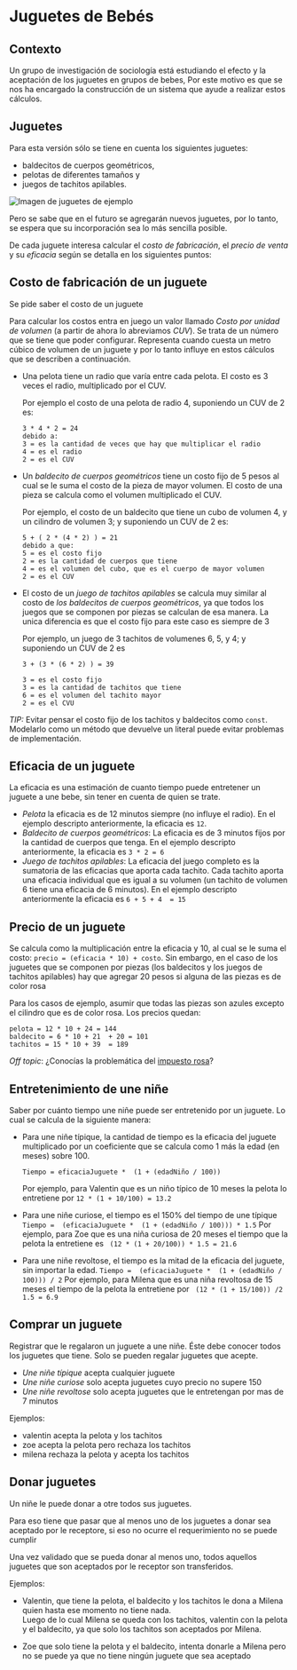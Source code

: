# Juguetes de Bebés

## Contexto

Un grupo de investigación de sociología está estudiando el efecto y la aceptación
de los juguetes en grupos de bebes, Por este motivo es que se nos ha encargado 
la construcción de un sistema que ayude a realizar estos cálculos. 

## Juguetes

Para esta versión sólo se tiene en cuenta los siguientes juguetes:
 
- baldecitos de cuerpos geométricos, 
- pelotas de diferentes tamaños y
- juegos de tachitos apilables. 

![Imagen de juguetes de ejemplo](juguetes.png)

Pero se sabe que en el futuro se agregarán nuevos juguetes, 
por lo tanto, se espera que su incorporación sea lo más sencilla posible.

De cada juguete interesa calcular el *costo de fabricación*, el *precio de venta* 
y su *eficacia* según se detalla en los siguientes puntos:

## Costo de fabricación de un juguete

Se pide saber el costo de un juguete

Para calcular los costos entra en juego un valor llamado _Costo por unidad de volumen_ 
(a partir de ahora lo abreviamos *CUV*). Se trata de un número que se tiene que 
poder configurar. Representa cuando cuesta un metro cúbico de volumen de un 
juguete y por lo tanto influye en estos cálculos que se describen a continuación.

- Una pelota tiene un radio que varía entre cada pelota. El costo es 3 veces 
  el radio,  multiplicado por el CUV.
  
  Por ejemplo el costo de una pelota de radio 4, suponiendo un CUV de 2 es: 
  ```
  3 * 4 * 2 = 24
  debido a:
  3 = es la cantidad de veces que hay que multiplicar el radio
  4 = es el radio
  2 = es el CUV
  ```
  
- Un *baldecito de cuerpos geométricos* tiene un costo fijo de 5 pesos 
  al cual se le suma el costo de la pieza de mayor volumen.
  El costo de una pieza se calcula como el volumen multiplicado el CUV.  
  
  Por ejemplo, el costo de un baldecito que tiene un cubo de volumen 4, y un 
  cilindro de volumen 3; y suponiendo un CUV de 2 es:

  ```
  5 + ( 2 * (4 * 2) ) = 21
  debido a que:
  5 = es el costo fijo
  2 = es la cantidad de cuerpos que tiene
  4 = es el volumen del cubo, que es el cuerpo de mayor volumen 
  2 = es el CUV
  ```   

- El costo de un *juego de tachitos apilables* se calcula muy similar al costo de
  _los baldecitos de cuerpos geométricos_, ya que todos los juegos que se componen
  por piezas se calculan de esa manera. La unica diferencia es que el costo fijo
  para este caso es siempre de 3

  Por ejemplo, un juego de 3 tachitos de volumenes 6, 5, y 4; y
  suponiendo un CUV de 2 es 
  
  ``` 
  3 + (3 * (6 * 2) ) = 39 
  
  3 = es el costo fijo
  3 = es la cantidad de tachitos que tiene
  6 = es el volumen del tachito mayor 
  2 = es el CVU
  ```
 
 _TIP:_ Evitar pensar el costo fijo de los tachitos y baldecitos como `const`. 
 Modelarlo como un método que devuelve un literal puede evitar problemas de implementación.  

## Eficacia de un juguete

La eficacia es una estimación de cuanto tiempo puede entretener un juguete a une bebe,
sin tener en cuenta de quien se trate. 

- *Pelota* la eficacia es de 12 minutos siempre (no influye el radio). 
  En el ejemplo descripto anteriormente, la eficacia es `12`.
- *Baldecito de cuerpos geométricos*: La eficacia es de 3 minutos fijos por la cantidad de cuerpos que tenga. 
  En el ejemplo descripto anteriormente, la eficacia es `3 * 2 = 6`	    
- *Juego de tachitos apilables*: La eficacia del juego completo es la sumatoria de las eficacias
 que aporta cada tachito. Cada tachito aporta una eficacia individual que es igual a su volumen 
(un tachito de volumen 6 tiene una eficacia de 6 minutos).
  En el ejemplo descripto anteriormente la eficacia es `6 + 5 + 4  = 15 `	


## Precio de un juguete

  Se calcula como la multiplicación entre la eficacia y 10, al cual se le suma el costo: 
  `precio = (eficacia * 10) + costo`. Sin embargo, en el caso de los juguetes 
  que se componen por piezas (los baldecitos y los juegos de tachitos apilables)
  hay que agregar 20 pesos si alguna de las piezas es de color rosa 

  Para los casos de ejemplo, asumir que todas las piezas son azules excepto el 
  cilindro que es de color rosa. Los precios quedan:
  

    pelota = 12 * 10 + 24 = 144
    baldecito = 6 * 10 + 21  + 20 = 101
    tachitos = 15 * 10 + 39  = 189



_Off topic_: ¿Conocías la problemática del [impuesto rosa](https://es.wikipedia.org/wiki/Impuesto_rosa)?

## Entretenimiento de une niñe

Saber por cuánto tiempo une niñe puede ser entretenido por un juguete. Lo cual se calcula de la siguiente manera:

-   Para une niñe típique, la cantidad de tiempo es la eficacia del juguete 
	multiplicado por un coeficiente que se calcula como 1 más la edad (en meses) 
	sobre 100.
    
    `Tiempo = eficaciaJuguete *  (1 + (edadNiño / 100))`
    
    Por ejemplo, para Valentin que es un niño típico de 10 meses la pelota lo entretiene por
    `12 * (1 + 10/100) = 13.2` 
       
    
- Para une niñe curiose, el tiempo es el 150% del tiempo de une típique
        `Tiempo =  (eficaciaJuguete *  (1 + (edadNiño / 100))) * 1.5`
     Por ejemplo, para Zoe que es una niña curiosa de 20 meses el tiempo que la pelota la entretiene es
     ` (12 * (1 + 20/100)) * 1.5 = 21.6` 
        
 - Para une niñe revoltose, el tiempo es la mitad de la eficacia del juguete, sin importar la edad.
        `Tiempo =  (eficaciaJuguete *  (1 + (edadNiño / 100))) / 2`
     Por ejemplo, para Milena que es una niña revoltosa de 15 meses el tiempo de la pelota la entretiene por
     ` (12 * (1 + 15/100)) /2 1.5 = 6.9` 
 
## Comprar un juguete

Registrar que le regalaron un juguete a une niñe. Éste debe conocer 
todos los juguetes que tiene. 
Solo se pueden regalar juguetes que acepte.

- *Une niñe típique* acepta cualquier juguete 
- *Une niñe curiose* solo acepta juguetes cuyo precio no supere 150
- *Une niñe revoltose* solo acepta juguetes que le entretengan por mas de 7 minutos

Ejemplos:
-  valentin acepta la pelota y los tachitos
-  zoe acepta la pelota pero rechaza los tachitos
-  milena rechaza la pelota y acepta los tachitos

## Donar juguetes

Un niñe le puede donar a otre todos sus juguetes.

Para eso tiene que pasar que al menos uno de los juguetes a donar 
sea aceptado por le receptore, si eso no ocurre el requerimiento no se puede cumplir

Una vez validado que se pueda donar al menos uno, todos aquellos juguetes 
que son aceptados por le receptor son transferidos.

Ejemplos:
-  Valentin, que tiene la pelota, el baldecito y los tachitos le dona a Milena 
   quien hasta ese momento no tiene nada.  
   Luego de lo cual Milena se queda con los tachitos, valentin con la pelota y el baldecito, ya que solo 
   los tachitos son aceptados por Milena.
 
-  Zoe que solo tiene la pelota y el baldecito, intenta donarle a Milena pero no se puede ya que
no tiene ningún juguete que sea aceptado










 
